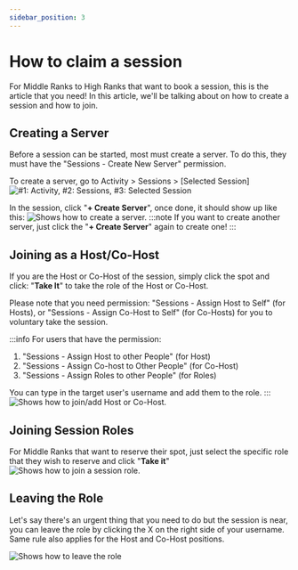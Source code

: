 ```yaml
---
sidebar_position: 3
---
```


# How to claim a session
For Middle Ranks to High Ranks that want to book a session, this is the article that you need! In this article, we'll be talking about on how to create a session and how to join.

## Creating a Server
Before a session can be started, most must create a server. To do this, they must have the "Sessions - Create New Server" permission.

To create a server, go to Activity > Sessions > [Selected Session]
![#1: Activity, #2: Sessions, #3: Selected Session](/img/ca1.png)

In the session, click "**+ Create Server**", once done, it should show up like this:
![Shows how to create a server.](/img/ca2.png)
:::note
If you want to create another server, just click the "**+ Create Server**" again to create one!
:::

## Joining as a Host/Co-Host
If you are the Host or Co-Host of the session, simply click the spot and click: "**Take It**" to take the role of the Host or Co-Host. 

Please note that you need permission: "Sessions - Assign Host to Self" (for Hosts), or "Sessions - Assign Co-Host to Self" (for Co-Hosts) for you to voluntary take the session.

:::info
For users that have the permission:
1. "Sessions - Assign Host to other People" (for Host)
2. "Sessions - Assign Co-host to Other People" (for Co-Host)
3. "Sessions - Assign Roles to other People" (for Roles)

You can type in the target user's username and add them to the role.
:::
![Shows how to join/add Host or Co-Host.](/img/ca3.png)

## Joining Session Roles
For Middle Ranks that want to reserve their spot, just select the specific role that they wish to reserve and click "**Take it**"
![Shows how to join a session role.](/img/ca4.png)

## Leaving the Role
Let's say there's an urgent thing that you need to do but the session is near, you can leave the role by clicking the X on the right side of your username. Same rule also applies for the Host and Co-Host positions.

![Shows how to leave the role](/img/ca5.png)
